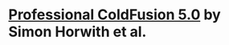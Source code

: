 # [Professional ColdFusion 5.0](https://www.amazon.com/Professional-ColdFusion-5-0-Simon-Horwith/dp/1861004540/ref=sr_1_2?crid=38AOKNJ85EUCR&dib=eyJ2IjoiMSJ9.wrKqNLazQky8cO1_QgTYfc_Wg-EZyWS2rlf5Sbfqx4vOIlAUl8uuZ4ehrU9-M6vqMKXDzGJQfE9YvZaYloHuCfqW_nJ3SG99vgYueNEUz1I.dJGhC0Wn1N_68NF_KpnyIaNUG6_grI3NTpH9VaqssYQ&dib_tag=se&keywords=Professional+ColdFusion+5.0&qid=1746028349&s=books&sprefix=professional+coldfusion+5.0%2Cstripbooks%2C96&sr=1-2) by Simon Horwith et al.
